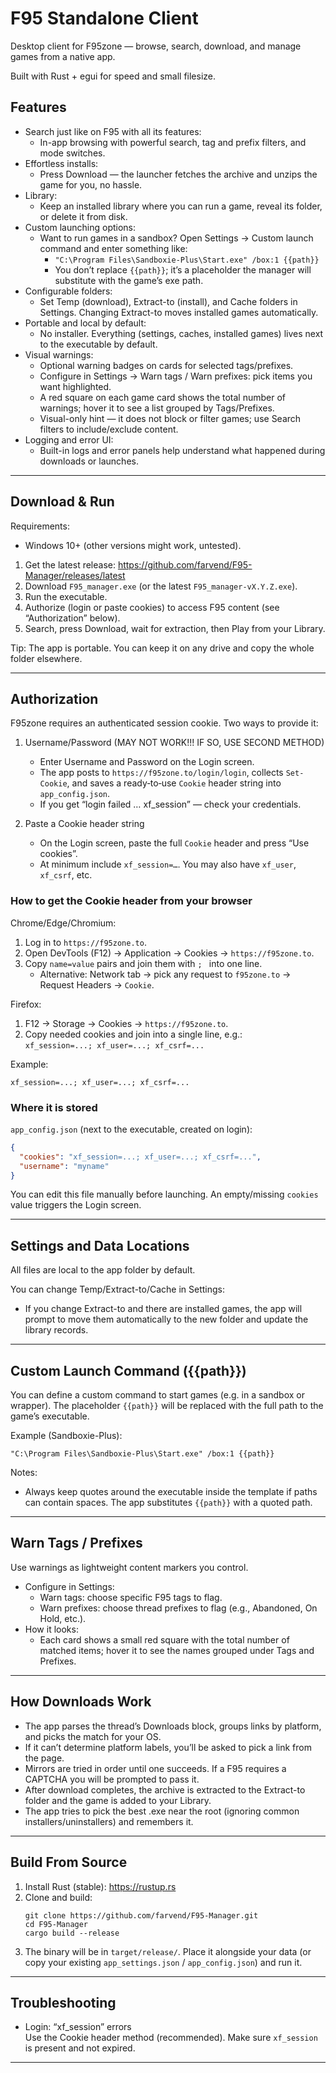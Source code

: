 # F95 Standalone Client

Desktop client for F95zone — browse, search, download, and manage games from a native app.

Built with Rust + egui for speed and small filesize.

## Features

- Search just like on F95 with all its features:
  - In-app browsing with powerful search, tag and prefix filters, and mode switches.
- Effortless installs:
  - Press Download — the launcher fetches the archive and unzips the game for you, no hassle.
- Library:
  - Keep an installed library where you can run a game, reveal its folder, or delete it from disk.
- Custom launching options:
  - Want to run games in a sandbox? Open Settings → Custom launch command and enter something like:
    - `"C:\Program Files\Sandboxie-Plus\Start.exe" /box:1 {{path}}`
    - You don’t replace `{{path}}`; it’s a placeholder the manager will substitute with the game’s exe path.
- Configurable folders:
  - Set Temp (download), Extract-to (install), and Cache folders in Settings. Changing Extract-to moves installed games automatically.
- Portable and local by default:
  - No installer. Everything (settings, caches, installed games) lives next to the executable by default.
- Visual warnings:
  - Optional warning badges on cards for selected tags/prefixes.
  - Configure in Settings → Warn tags / Warn prefixes: pick items you want highlighted.
  - A red square on each game card shows the total number of warnings; hover it to see a list grouped by Tags/Prefixes.
  - Visual-only hint — it does not block or filter games; use Search filters to include/exclude content.
- Logging and error UI:
  - Built-in logs and error panels help understand what happened during downloads or launches.

---

## Download & Run

Requirements:
- Windows 10+ (other versions might work, untested).

1. Get the latest release: https://github.com/farvend/F95-Manager/releases/latest  
2. Download `F95_manager.exe` (or the latest `F95_manager-vX.Y.Z.exe`).
3. Run the executable.
4. Authorize (login or paste cookies) to access F95 content (see “Authorization” below).
5. Search, press Download, wait for extraction, then Play from your Library.

Tip: The app is portable. You can keep it on any drive and copy the whole folder elsewhere.

---

## Authorization

F95zone requires an authenticated session cookie. Two ways to provide it:

1) Username/Password  (MAY NOT WORK!!! IF SO, USE SECOND METHOD)  
   - Enter Username and Password on the Login screen.  
   - The app posts to `https://f95zone.to/login/login`, collects `Set-Cookie`, and saves a ready‑to‑use `Cookie` header string into `app_config.json`.  
   - If you get “login failed … xf_session” — check your credentials.

2) Paste a Cookie header string  
   - On the Login screen, paste the full `Cookie` header and press “Use cookies”.  
   - At minimum include `xf_session=…`. You may also have `xf_user`, `xf_csrf`, etc.

### How to get the Cookie header from your browser

Chrome/Edge/Chromium:
1. Log in to `https://f95zone.to`.
2. Open DevTools (F12) → Application → Cookies → `https://f95zone.to`.
3. Copy `name=value` pairs and join them with `; ` into one line.  
   - Alternative: Network tab → pick any request to `f95zone.to` → Request Headers → `Cookie`.

Firefox:
1. F12 → Storage → Cookies → `https://f95zone.to`.
2. Copy needed cookies and join into a single line, e.g.:  
   `xf_session=...; xf_user=...; xf_csrf=...`

Example:
```
xf_session=...; xf_user=...; xf_csrf=...
```

### Where it is stored

`app_config.json` (next to the executable, created on login):
```json
{
  "cookies": "xf_session=...; xf_user=...; xf_csrf=...",
  "username": "myname"
}
```
You can edit this file manually before launching. An empty/missing `cookies` value triggers the Login screen.

---

## Settings and Data Locations

All files are local to the app folder by default.

You can change Temp/Extract-to/Cache in Settings:
- If you change Extract-to and there are installed games, the app will prompt to move them automatically to the new folder and update the library records.

---

## Custom Launch Command ({{path}})

You can define a custom command to start games (e.g. in a sandbox or wrapper). The placeholder `{{path}}` will be replaced with the full path to the game’s executable.

Example (Sandboxie-Plus):
```
"C:\Program Files\Sandboxie-Plus\Start.exe" /box:1 {{path}}
```

Notes:
- Always keep quotes around the executable inside the template if paths can contain spaces. The app substitutes `{{path}}` with a quoted path.

---

## Warn Tags / Prefixes

Use warnings as lightweight content markers you control.

- Configure in Settings:
  - Warn tags: choose specific F95 tags to flag.
  - Warn prefixes: choose thread prefixes to flag (e.g., Abandoned, On Hold, etc.).
- How it looks:
  - Each card shows a small red square with the total number of matched items; hover it to see the names grouped under Tags and Prefixes.

---

## How Downloads Work

- The app parses the thread’s Downloads block, groups links by platform, and picks the match for your OS.
- If it can’t determine platform labels, you’ll be asked to pick a link from the page.
- Mirrors are tried in order until one succeeds. If a F95 requires a CAPTCHA you will be prompted to pass it.
- After download completes, the archive is extracted to the Extract-to folder and the game is added to your Library.
- The app tries to pick the best .exe near the root (ignoring common installers/uninstallers) and remembers it.

---

## Build From Source

1. Install Rust (stable): https://rustup.rs
2. Clone and build:
   ```
   git clone https://github.com/farvend/F95-Manager.git
   cd F95-Manager
   cargo build --release
   ```
3. The binary will be in `target/release/`. Place it alongside your data (or copy your existing `app_settings.json` / `app_config.json`) and run it.

---

## Troubleshooting

- Login: “xf_session” errors  
  Use the Cookie header method (recommended). Make sure `xf_session` is present and not expired.

---